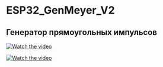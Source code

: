 # ESP32_GenMeyer_V2

## Генератор прямоугольных импульсов 


[![Watch the video](https://img.youtube.com/vi/v=v1-2inDQ2vc/maxresdefault.jpg)]([https://youtu.be/v=v1-2inDQ2vc](https://youtu.be/v1-2inDQ2vc?si=-dtcwDlkURaXgkCo))

[![Watch the video](https://img.youtube.com/vi/KOIzjZbWaPE/maxresdefault.jpg)](https://youtu.be/KOIzjZbWaPE)

